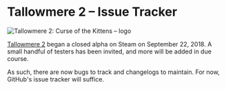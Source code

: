 # Tallowmere 2 – Issue Tracker

![Tallowmere 2: Curse of the Kittens – logo](https://i.imgur.com/LZxjbsB.png)

[Tallowmere 2](https://www.tallowmere2.com/) began a closed alpha on Steam on September 22, 2018. A small handful of testers has been invited, and more will be added in due course.

As such, there are now bugs to track and changelogs to maintain. For now, GitHub's issue tracker will suffice.
